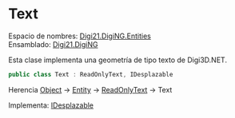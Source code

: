 # Text

Espacio de nombres: [Digi21.DigiNG.Entities](./)  
Ensamblado: [Digi21.DigiNG](../)

Esta clase implementa una geometría de tipo texto de Digi3D.NET.

```csharp
public class Text : ReadOnlyText, IDesplazable
```

Herencia [Object](https://docs.microsoft.com/en-us/dotnet/api/system.object?view=net-5.0) → [Entity](entity/) → [ReadOnlyText](readonlytext.md) → Text

Implementa: [IDesplazable](../digi21.math/idesplazable/)

